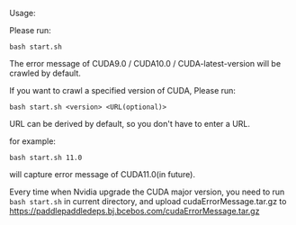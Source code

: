 Usage:

Please run:
```
bash start.sh
```

The error message of CUDA9.0 / CUDA10.0 / CUDA-latest-version will be crawled by default.

If you want to crawl a specified version of CUDA, Please run:
```
bash start.sh <version> <URL(optional)>
```
URL can be derived by default, so you don't have to enter a URL.

for example:
```
bash start.sh 11.0
```
will capture error message of CUDA11.0(in future).

Every time when Nvidia upgrade the CUDA major version, you need to run `bash start.sh` in current directory, and upload cudaErrorMessage.tar.gz to https://paddlepaddledeps.bj.bcebos.com/cudaErrorMessage.tar.gz


